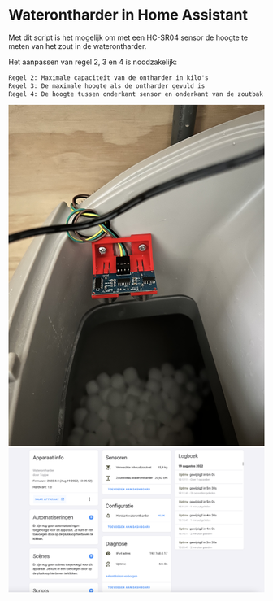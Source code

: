 # Waterontharder in Home Assistant
Met dit script is het mogelijk om met een HC-SR04 sensor de hoogte te meten van het zout in de waterontharder.

Het aanpassen van regel 2, 3 en 4 is noodzakelijk:
```
Regel 2: Maximale capaciteit van de ontharder in kilo's
Regel 3: De maximale hoogte als de ontharder gevuld is
Regel 4: De hoogte tussen onderkant sensor en onderkant van de zoutbak
```

![Sensor](https://github.com/EvertJob/waterontharder/blob/e4bc21e841fcdb8dbfda57e53c213388ac49b9d3/images/98188602-5203-4707-89F9-38708B2A9859.jpeg)
![Dashboard](https://github.com/EvertJob/waterontharder/blob/040e148d3ae6e015f5b6613b034898208b254c13/images/Screenshot%202022-08-19%20at%2013.12.19.png)
